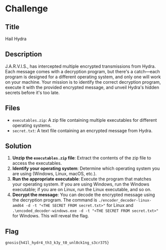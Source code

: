 # Challenge

## Title

Hail Hydra

## Description

J.A.R.V.I.S., has intercepted multiple encrypted transmissions from Hydra. Each message comes with a decryption program, but there's a catch—each program is designed for a different operating system, and only one will work on your machine. Your mission is to identify the correct decryption program, execute it with the provided encrypted message, and unveil Hydra's hidden secrets before it's too late.

## Files

- `executables.zip`: A zip file containing multiple executables for different operating systems.
- `secret.txt`: A text file containing an encrypted message from Hydra.

## Solution

1. **Unzip the `executables.zip` file**: Extract the contents of the zip file to access the executables.
2. **Identify your operating system**: Determine which operating system you are using (Windows, Linux, macOS, etc.).
3. **Run the appropriate executable**: Execute the program that matches your operating system. If you are using Windows, run the Windows executable; if you are on Linux, run the Linux executable, and so on.
4. **Decrypt the message**: You can decode the encrypted message using the decryption program. The command is `./encoder_decoder-linux-amd64 -d -t "<THE SECRET FROM secret.txt>"` for Linux and `.\encoded_decoder-windows.exe -d -t "<THE SECRET FROM secret.txt>"` for Windows. This will reveal the flag.

## Flag

```text
gnosis{h41l_hydr4_th3_k3y_t0_unl0ck1ng_s3cr375}
```
